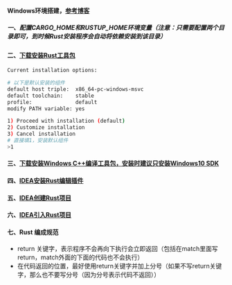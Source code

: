 #### Windows环境搭建，[参考博客](https://blog.csdn.net/weixin_43882409/article/details/87616268)
##### 一、配置CARGO_HOME和RUSTUP_HOME环境变量（注意：只需要配置两个目录即可，到时候Rust安装程序会自动将依赖安装到该目录）
#### 二、[下载安装Rust工具包](https://win.rustup.rs)
```bash
Current installation options:

# 以下是默认安装的组件
default host triple:  x86_64-pc-windows-msvc
default toolchain:    stable
profile:              default
modify PATH variable: yes

1) Proceed with installation (default)
2) Customize installation
3) Cancel installation
# 直接填1，安装默认组件
>1
```
#### 三、[下载安装Windows C++编译工具包，安装时建议只安装Windows10 SDK](http://go.microsoft.com/fwlink/?LinkId=691126)
#### 四、[IDEA安装Rust编辑插件][1]
#### 五、[IDEA创建Rust项目][2]
#### 六、[IDEA引入Rust项目][3]
#### 七、Rust 编成规范
 - return 关键字，表示程序不会再向下执行会立即返回（包括在match里面写return，match外面的下面的代码也不会执行） 
 - 在代码返回的位置，最好使用return关键字并加上分号（如果不写return关键字，那么也不要写分号（因为分号表示代码不返回））
 
[1]: https://github.com/firechiang/rust-study/tree/master/docs/idea-install.md
[2]: https://github.com/firechiang/rust-study/tree/master/docs/idea-create-project.md
[3]: https://github.com/firechiang/rust-study/tree/master/docs/idea-import-project.md
